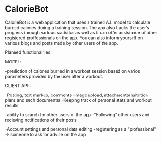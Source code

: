 # CalorieBot
CalorieBot is a web application that uses a trained A.I. model to calculate burned calories during a training session.
The app also tracks the user's progress through various statistics as well as it can offer assistance of other registered proffessionals on the app.
You can also inform yourself on various blogs and posts made by other users of the app. 

Planned functionalities:


MODEL:


-prediction of calories burned in a workout session based on varios parameters provided by the user after a workout.

CLIENT APP:


-Posting, text markup, comments
-image upload, attachments(nuitrition plans and such documents)
-Keeping track of personal stats and workout results

-ability to search for other users of the app
-"Following" other users and recieving notifications of their posts

-Account settings and personal data editing
-registering as a "professional" -> someone to ask for advice on the app
